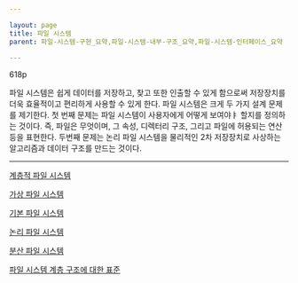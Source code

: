 ```yaml
---

layout: page
title: 파일 시스템
parent: 파일-시스템-구현_요약,파일-시스템-내부-구조_요약,파일-시스템-인터페이스_요약

---
```



618p

파일 시스템은 쉽게 데이터를 저장하고, 찾고 또한 인출할 수 있게 함으로써 저장장치를 더욱 효율적이고 편리하게 사용할 수 있게 한다.
파일 시스템은 크게 두 가지 설계 문제를 제기한다. 첫 번째 문제는 파일 시스템이 사용자에게 어떻게 보여야ㅑ 할지를 정의하는 것이다.
즉, 파일은 무엇이며, 그 속성, 디렉터리 구조, 그리고 파일에 허용되는 연산 등을 표현한다.
두번째 문제는 논리 파일 시스템을 물리적인 2차 저장장치로 사상하는 알고리즘과 데이터 구조를 만드는 것이다.

***

[계층적 파일 시스템](계층적-파일-시스템.html)

[가상 파일 시스템](가상-파일-시스템.html)

[기본 파일 시스템](기본-파일-시스템.html)

[논리 파일 시스템](논리-파일-시스템.html)

[분산 파일 시스템](분산-파일-시스템.html)

[파일 시스템 계층 구조에 대한 표준](파일-시스템-계층-구조에-대한-표준.html)